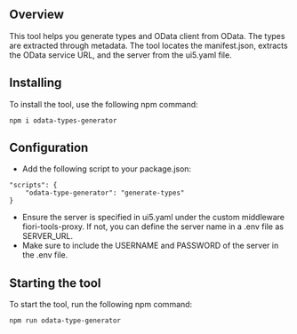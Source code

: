 ## Overview

This tool helps you generate types and OData client from OData. The types are extracted through metadata.
The tool locates the manifest.json, extracts the OData service URL, and the server from the ui5.yaml file.

## Installing

To install the tool, use the following npm command:

```
npm i odata-types-generator
```

## Configuration

- Add the following script to your package.json:

```
"scripts": {
    "odata-type-generator": "generate-types"
}
```

- Ensure the server is specified in ui5.yaml under the custom middleware fiori-tools-proxy. If not, you can define the server name in a .env file as SERVER_URL.
- Make sure to include the USERNAME and PASSWORD of the server in the .env file.

## Starting the tool

To start the tool, run the following npm command:

```
npm run odata-type-generator
```
